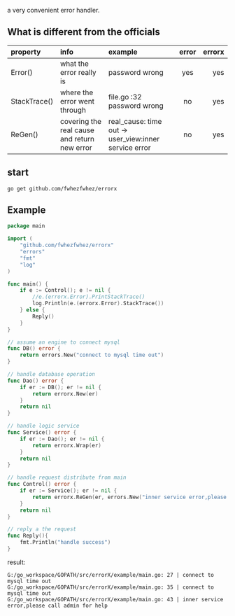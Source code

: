 a very convenient error handler.
## What is different from the officials
| property | info | example | error | errorx |
|:----------- | :---- |:------|:-------------:|--:|
| Error() | what the error really is  | password wrong | yes | yes |
| StackTrace() | where the error went through| file.go :32 password wrong| no | yes |
| ReGen() | covering the real cause and return new error|  real_cause: time out -> user_view:inner service error | no | yes|

## start
`go get github.com/fwhezfwhez/errorx`

## Example
```go
package main

import (
	"github.com/fwhezfwhez/errorx"
	"errors"
	"fmt"
	"log"
)

func main() {
	if e := Control(); e != nil {
		//e.(errorx.Error).PrintStackTrace()
		log.Println(e.(errorx.Error).StackTrace())
	} else {
		Reply()
	}
}

// assume an engine to connect mysql
func DB() error {
	return errors.New("connect to mysql time out")
}

// handle database operation
func Dao() error {
	if er := DB(); er != nil {
		return errorx.New(er)
	}
	return nil
}

// handle logic service
func Service() error {
	if er := Dao(); er != nil {
		return errorx.Wrap(er)
	}
	return nil
}

// handle request distribute from main
func Control() error {
	if er := Service(); er != nil {
		return errorx.ReGen(er, errors.New("inner service error,please call admin for help"))
	}
	return nil
}

// reply a the request
func Reply(){
	fmt.Println("handle success")
}
```

result:
```
G:/go_workspace/GOPATH/src/errorX/example/main.go: 27 | connect to mysql time out
G:/go_workspace/GOPATH/src/errorX/example/main.go: 35 | connect to mysql time out
G:/go_workspace/GOPATH/src/errorX/example/main.go: 43 | inner service error,please call admin for help
```